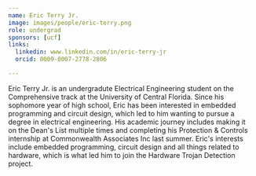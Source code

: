 ```yaml
---
name: Eric Terry Jr.
image: images/people/eric-terry.png
role: undergrad
sponsors: [ucf]
links:
  linkedin: www.linkedin.com/in/eric-terry-jr
  orcid: 0009-0007-2778-2806

---
```

Eric Terry Jr. is an undergradute Electrical Engineering student on the Comprehensive track at the 
University of Central Florida. Since his sophomore year of high school, Eric has been interested in 
embedded programming and circuit design, which led to him wanting to pursue a degree in electrical 
engineering. His academic journey includes making it on the Dean's List multiple times and completing his 
Protection & Controls internship at Commonwealth Associates Inc last summer. Eric's interests include 
embedded programming, circuit design and all things related to hardware, which is what led him to join the 
Hardware Trojan Detection project.


